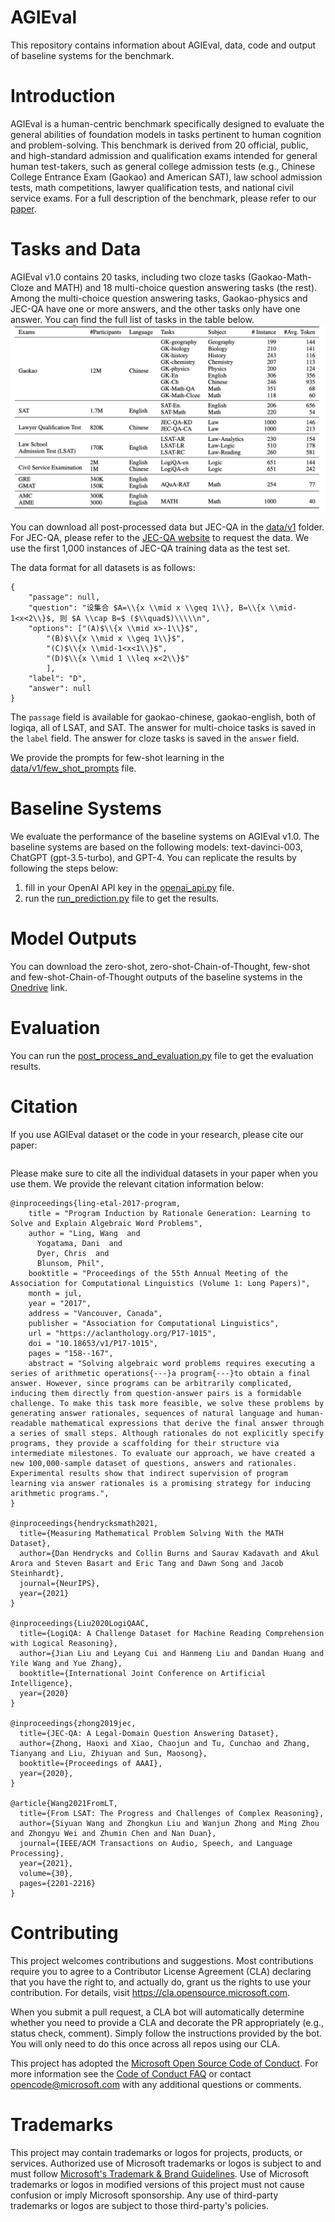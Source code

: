 # AGIEval
This repository contains information about AGIEval, data, code and output of baseline systems for the benchmark.

# Introduction
AGIEval is a human-centric benchmark specifically designed to evaluate the general abilities of foundation models in tasks pertinent to human cognition and problem-solving. 
This benchmark is derived from 20 official, public, and high-standard admission and qualification exams intended for general human test-takers, such as general college admission tests (e.g., Chinese College Entrance Exam (Gaokao) and American SAT), law school admission tests, math competitions, lawyer qualification tests, and national civil service exams. 
For a full description of the benchmark, please refer to our [paper](url).

# Tasks and Data

AGIEval v1.0 contains 20 tasks, including two cloze tasks (Gaokao-Math-Cloze and MATH) and 18 multi-choice question answering tasks (the rest). Among the multi-choice question answering tasks, Gaokao-physics and JEC-QA have one or more answers, and the other tasks only have one answer. You can find the full list of tasks in the table below.
![The datasets used in AGIEVal](AGIEval_tasks.png)

You can download all post-processed data but JEC-QA in the [data/v1](data/v1) folder. For JEC-QA, please refer to the [JEC-QA website](https://jecqa.thunlp.org/) to request the data. We use the first 1,000 instances of JEC-QA training data as the test set. 

The data format for all datasets is as follows:
```
{
    "passage": null,
    "question": "设集合 $A=\\{x \\mid x \\geq 1\\}, B=\\{x \\mid-1<x<2\\}$, 则 $A \\cap B=$ ($\\quad$)\\\\\n",
    "options": ["(A)$\\{x \\mid x>-1\\}$", 
        "(B)$\\{x \\mid x \\geq 1\\}$", 
        "(C)$\\{x \\mid-1<x<1\\}$", 
        "(D)$\\{x \\mid 1 \\leq x<2\\}$"
        ],
    "label": "D",
    "answer": null
}
```
The `passage` field is available for gaokao-chinese, gaokao-english, both of logiqa, all of LSAT, and SAT. The answer for multi-choice tasks is saved in the `label` field. The answer for cloze tasks is saved in the `answer` field. 

We provide the prompts for few-shot learning in the [data/v1/few_shot_prompts](data/few_shot_prompts.csv) file.
# Baseline Systems
We evaluate the performance of the baseline systems on AGIEval v1.0. The baseline systems are based on the following models: text-davinci-003, ChatGPT (gpt-3.5-turbo), and GPT-4.
You can replicate the results by following the steps below:
1. fill in your OpenAI API key in the [openai_api.py](openai_api.py) file.
2. run the [run_prediction.py](run_prediction.py) file to get the results.

# Model Outputs
You can download the zero-shot, zero-shot-Chain-of-Thought, few-shot and few-shot-Chain-of-Thought outputs of the baseline systems in the [Onedrive](https://1drv.ms/u/s!Amt8n9AJEyxcg8YQKFm1rSEyV9GU_A?e=VEfJVS) link. 

# Evaluation
You can run the [post_process_and_evaluation.py](post_process_and_evaluation.py) file to get the evaluation results.

# Citation
If you use AGIEval dataset or the code in your research, please cite our paper:
```
```
Please make sure to cite all the individual datasets in your paper when you use them. We provide the relevant citation information below:
```
@inproceedings{ling-etal-2017-program,
    title = "Program Induction by Rationale Generation: Learning to Solve and Explain Algebraic Word Problems",
    author = "Ling, Wang  and
      Yogatama, Dani  and
      Dyer, Chris  and
      Blunsom, Phil",
    booktitle = "Proceedings of the 55th Annual Meeting of the Association for Computational Linguistics (Volume 1: Long Papers)",
    month = jul,
    year = "2017",
    address = "Vancouver, Canada",
    publisher = "Association for Computational Linguistics",
    url = "https://aclanthology.org/P17-1015",
    doi = "10.18653/v1/P17-1015",
    pages = "158--167",
    abstract = "Solving algebraic word problems requires executing a series of arithmetic operations{---}a program{---}to obtain a final answer. However, since programs can be arbitrarily complicated, inducing them directly from question-answer pairs is a formidable challenge. To make this task more feasible, we solve these problems by generating answer rationales, sequences of natural language and human-readable mathematical expressions that derive the final answer through a series of small steps. Although rationales do not explicitly specify programs, they provide a scaffolding for their structure via intermediate milestones. To evaluate our approach, we have created a new 100,000-sample dataset of questions, answers and rationales. Experimental results show that indirect supervision of program learning via answer rationales is a promising strategy for inducing arithmetic programs.",
}

@inproceedings{hendrycksmath2021,
  title={Measuring Mathematical Problem Solving With the MATH Dataset},
  author={Dan Hendrycks and Collin Burns and Saurav Kadavath and Akul Arora and Steven Basart and Eric Tang and Dawn Song and Jacob Steinhardt},
  journal={NeurIPS},
  year={2021}
}

@inproceedings{Liu2020LogiQAAC,
  title={LogiQA: A Challenge Dataset for Machine Reading Comprehension with Logical Reasoning},
  author={Jian Liu and Leyang Cui and Hanmeng Liu and Dandan Huang and Yile Wang and Yue Zhang},
  booktitle={International Joint Conference on Artificial Intelligence},
  year={2020}
}

@inproceedings{zhong2019jec,
  title={JEC-QA: A Legal-Domain Question Answering Dataset},
  author={Zhong, Haoxi and Xiao, Chaojun and Tu, Cunchao and Zhang, Tianyang and Liu, Zhiyuan and Sun, Maosong},
  booktitle={Proceedings of AAAI},
  year={2020},
}

@article{Wang2021FromLT,
  title={From LSAT: The Progress and Challenges of Complex Reasoning},
  author={Siyuan Wang and Zhongkun Liu and Wanjun Zhong and Ming Zhou and Zhongyu Wei and Zhumin Chen and Nan Duan},
  journal={IEEE/ACM Transactions on Audio, Speech, and Language Processing},
  year={2021},
  volume={30},
  pages={2201-2216}
}
```



# Contributing
This project welcomes contributions and suggestions.  Most contributions require you to agree to a
Contributor License Agreement (CLA) declaring that you have the right to, and actually do, grant us
the rights to use your contribution. For details, visit https://cla.opensource.microsoft.com.

When you submit a pull request, a CLA bot will automatically determine whether you need to provide
a CLA and decorate the PR appropriately (e.g., status check, comment). Simply follow the instructions
provided by the bot. You will only need to do this once across all repos using our CLA.

This project has adopted the [Microsoft Open Source Code of Conduct](https://opensource.microsoft.com/codeofconduct/).
For more information see the [Code of Conduct FAQ](https://opensource.microsoft.com/codeofconduct/faq/) or
contact [opencode@microsoft.com](mailto:opencode@microsoft.com) with any additional questions or comments.

# Trademarks

This project may contain trademarks or logos for projects, products, or services. Authorized use of Microsoft 
trademarks or logos is subject to and must follow 
[Microsoft's Trademark & Brand Guidelines](https://www.microsoft.com/en-us/legal/intellectualproperty/trademarks/usage/general).
Use of Microsoft trademarks or logos in modified versions of this project must not cause confusion or imply Microsoft sponsorship.
Any use of third-party trademarks or logos are subject to those third-party's policies.

